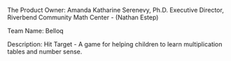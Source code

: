 
The Product Owner:
Amanda Katharine Serenevy, Ph.D.
Executive Director, Riverbend Community Math Center - (Nathan Estep)

Team Name: Belloq

Description: Hit Target - A game for helping children to learn multiplication tables and number sense.
